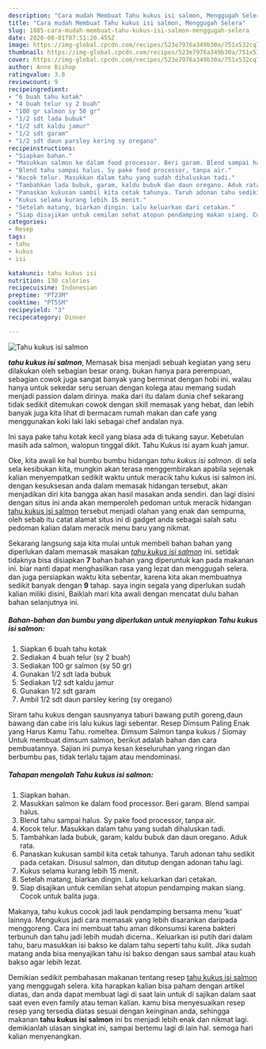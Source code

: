 ```yaml
---
description: "Cara mudah Membuat Tahu kukus isi salmon, Menggugah Selera"
title: "Cara mudah Membuat Tahu kukus isi salmon, Menggugah Selera"
slug: 1885-cara-mudah-membuat-tahu-kukus-isi-salmon-menggugah-selera
date: 2020-08-01T07:51:20.455Z
image: https://img-global.cpcdn.com/recipes/523e7976a349b30a/751x532cq70/tahu-kukus-isi-salmon-foto-resep-utama.jpg
thumbnail: https://img-global.cpcdn.com/recipes/523e7976a349b30a/751x532cq70/tahu-kukus-isi-salmon-foto-resep-utama.jpg
cover: https://img-global.cpcdn.com/recipes/523e7976a349b30a/751x532cq70/tahu-kukus-isi-salmon-foto-resep-utama.jpg
author: Anne Bishop
ratingvalue: 3.8
reviewcount: 9
recipeingredient:
- "6 buah tahu kotak"
- "4 buah telur sy 2 buah"
- "100 gr salmon sy 50 gr"
- "1/2 sdt lada bubuk"
- "1/2 sdt kaldu jamur"
- "1/2 sdt garam"
- "1/2 sdt daun parsley kering sy oregano"
recipeinstructions:
- "Siapkan bahan."
- "Masukkan salmon ke dalam food processor. Beri garam. Blend sampai halus."
- "Blend tahu sampai halus. Sy pake food processor, tanpa air."
- "Kocok telur. Masukkan dalam tahu yang sudah dihaluskan tadi."
- "Tambahkan lada bubuk, garam, kaldu bubuk dan daun oregano. Aduk rata."
- "Panaskan kukusan sambil kita cetak tahunya. Taruh adonan tahu sedikit pada cetakan. Disusul salmon, dan ditutup dengan adonan tahu lagi."
- "Kukus selama kurang lebih 15 menit."
- "Setelah matang, biarkan dingin. Lalu keluarkan dari cetakan."
- "Siap disajikan untuk cemilan sehat atopun pendamping makan siang. Cocok untuk balita juga."
categories:
- Resep
tags:
- tahu
- kukus
- isi

katakunci: tahu kukus isi 
nutrition: 130 calories
recipecuisine: Indonesian
preptime: "PT23M"
cooktime: "PT55M"
recipeyield: "3"
recipecategory: Dinner

---
```



![Tahu kukus isi salmon](https://img-global.cpcdn.com/recipes/523e7976a349b30a/751x532cq70/tahu-kukus-isi-salmon-foto-resep-utama.jpg)

<b><i>tahu kukus isi salmon</i></b>, Memasak bisa menjadi sebuah kegiatan yang seru dilakukan oleh sebagian besar orang. bukan hanya para perempuan, sebagian cowok juga sangat banyak yang berminat dengan hobi ini. walau hanya untuk sekedar seru seruan dengan kolega atau memang sudah menjadi passion dalam dirinya. maka dari itu dalam dunia chef sekarang tidak sedikit ditemukan cowok dengan skill memasak yang hebat, dan lebih banyak juga kita lihat di bermacam rumah makan dan cafe yang menggunakan koki laki laki sebagai chef andalan nya.

Ini saya pake tahu kotak kecil yang biasa ada di tukang sayur. Kebetulan masih ada salmon, walopun tinggal dikit. Tahu Kukus isi ayam kuah jamur.

Oke, kita awali ke hal bumbu bumbu hidangan <i>tahu kukus isi salmon</i>. di sela sela kesibukan kita, mungkin akan terasa menggembirakan apabila sejenak kalian menyempatkan sedikit waktu untuk meracik tahu kukus isi salmon ini. dengan kesuksesan anda dalam memasak hidangan tersebut, akan menjadikan diri kita bangga akan hasil masakan anda sendiri. dan lagi disini dengan situs ini anda akan memperoleh pedoman untuk meracik hidangan <u>tahu kukus isi salmon</u> tersebut menjadi olahan yang enak dan sempurna, oleh sebab itu catat alamat situs ini di gadget anda sebagai salah satu pedoman kalian dalam meracik menu baru yang nikmat.


Sekarang langsung saja kita mulai untuk membeli bahan bahan yang diperlukan dalam memasak masakan <u><i>tahu kukus isi salmon</i></u> ini. setidak tidaknya bisa disiapkan <b>7</b> bahan bahan yang diperuntuk kan pada makanan ini. biar nanti dapat menghasilkan rasa yang lezat dan menggugah selera. dan juga persiapkan waktu kita sebentar, karena kita akan membuatnya sedikit banyak dengan <b>9</b> tahap. saya ingin segala yang diperlukan sudah kalian miliki disini, Baiklah mari kita awali dengan mencatat dulu bahan bahan selanjutnya ini.

<!--inarticleads1-->

##### Bahan-bahan dan bumbu yang diperlukan untuk menyiapkan Tahu kukus isi salmon:

1. Siapkan 6 buah tahu kotak
1. Sediakan 4 buah telur (sy 2 buah)
1. Sediakan 100 gr salmon (sy 50 gr)
1. Gunakan 1/2 sdt lada bubuk
1. Sediakan 1/2 sdt kaldu jamur
1. Gunakan 1/2 sdt garam
1. Ambil 1/2 sdt daun parsley kering (sy oregano)


Siram tahu kukus dengan sausnyanya taburi bawang putih goreng,daun bawang dan cabe iris lalu kukus lagi sebentar. Resep Dimsum Paling Enak yang Harus Kamu Tahu. romeltea. Dimsum Salmon tanpa kukus / Siomay Untuk membuat dimsum salmon, berikut adalah bahan dan cara pembuatannya. Sajian ini punya kesan keseluruhan yang ringan dan berbumbu pas, tidak terlalu tajam atau mendominasi. 

<!--inarticleads2-->

##### Tahapan mengolah Tahu kukus isi salmon:

1. Siapkan bahan.
1. Masukkan salmon ke dalam food processor. Beri garam. Blend sampai halus.
1. Blend tahu sampai halus. Sy pake food processor, tanpa air.
1. Kocok telur. Masukkan dalam tahu yang sudah dihaluskan tadi.
1. Tambahkan lada bubuk, garam, kaldu bubuk dan daun oregano. Aduk rata.
1. Panaskan kukusan sambil kita cetak tahunya. Taruh adonan tahu sedikit pada cetakan. Disusul salmon, dan ditutup dengan adonan tahu lagi.
1. Kukus selama kurang lebih 15 menit.
1. Setelah matang, biarkan dingin. Lalu keluarkan dari cetakan.
1. Siap disajikan untuk cemilan sehat atopun pendamping makan siang. Cocok untuk balita juga.


Makanya, tahu kukus cocok jadi lauk pendamping bersama menu &#39;kuat&#39; lainnya. Mengukus jadi cara memasak yang lebih disarankan daripada menggoreng. Cara ini membuat tahu aman dikonsumsi karena bakteri terbunuh dan tahu jadi lebih mudah dicerna.. Keluarkan isi putih dari dalam tahu, baru masukkan isi bakso ke dalam tahu seperti tahu kulit. Jika sudah matang anda bisa menyajikan tahu isi bakso dengan saus sambal atau kuah bakso agar lebih lezat. 

Demikian sedikit pembahasan makanan tentang resep <u>tahu kukus isi salmon</u> yang menggugah selera. kita harapkan kalian bisa paham dengan artikel diatas, dan anda dapat membuat lagi di saat lain untuk di sajikan dalam saat saat even even family atau teman kalian. kamu bisa menyesuaikan resep resep yang tersedia diatas sesuai dengan keinginan anda, sehingga makanan <b>tahu kukus isi salmon</b> ini bs menjadi lebih enak dan nikmat lagi. demikianlah ulasan singkat ini, sampai bertemu lagi di lain hal. semoga hari kalian menyenangkan.
